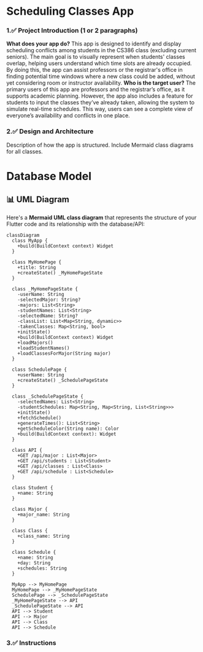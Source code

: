 # Scheduling Classes App
### 1.✅ Project Introduction (1 or 2 paragraphs)
__What does your app do?__
This app is designed to identify and display scheduling conflicts among students in the CS386 class (excluding current seniors). The main goal is to visually represent when students' classes overlap, helping users understand which time slots are already occupied. By doing this, the app can assist professors or the registrar's office in finding potential time windows where a new class could be added, without yet considering room or instructor availability.
__Who is the target user?__
The primary users of this app are professors and the registrar’s office, as it supports academic planning. However, the app also includes a feature for students to input the classes they’ve already taken, allowing the system to simulate real-time schedules. This way, users can see a complete view of everyone’s availability and conflicts in one place.
### 2.✅ Design and Architecture

Description of how the app is structured.
Include Mermaid class diagrams for all classes.

# Database Model
## 📊 UML Diagram
Here's a **Mermaid UML class diagram** that represents the structure of your Flutter code and its relationship with the database/API:

```mermaid
classDiagram
  class MyApp {
    +build(BuildContext context) Widget
  }

  class MyHomePage {
    +title: String
    +createState() _MyHomePageState
  }

  class _MyHomePageState {
    -userName: String
    -selectedMajor: String?
    -majors: List<String>
    -studentNames: List<String>
    -selectedName: String?
    -classList: List<Map<String, dynamic>>
    -takenClasses: Map<String, bool>
    +initState()
    +build(BuildContext context) Widget
    +loadMajors()
    +loadStudentNames()
    +loadClassesForMajor(String major)
  }

  class SchedulePage {
    +userName: String
    +createState() _SchedulePageState
  }

  class _SchedulePageState {
    -selectedNames: List<String>
    -studentSchedules: Map<String, Map<String, List<String>>>
    +initState()
    +fetchSchedule()
    +generateTimes(): List<String>
    +getScheduleColor(String name): Color
    +build(BuildContext context): Widget
  }

  class API {
    +GET /api/major : List<Major>
    +GET /api/students : List<Student>
    +GET /api/classes : List<Class>
    +GET /api/schedule : List<Schedule>
  }

  class Student {
    +name: String
  }

  class Major {
    +major_name: String
  }

  class Class {
    +class_name: String
  }

  class Schedule {
    +name: String
    +day: String
    +schedules: String
  }

  MyApp --> MyHomePage
  MyHomePage --> _MyHomePageState
  SchedulePage --> _SchedulePageState
  _MyHomePageState --> API
  _SchedulePageState --> API
  API --> Student
  API --> Major
  API --> Class
  API --> Schedule
```

### 3.✅ Instructions 
